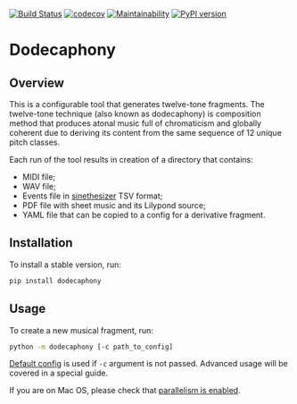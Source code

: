 [![Build Status](https://github.com/Nikolay-Lysenko/dodecaphony/actions/workflows/main.yml/badge.svg)](https://github.com/Nikolay-Lysenko/dodecaphony/actions/workflows/main.yml)
[![codecov](https://codecov.io/gh/Nikolay-Lysenko/dodecaphony/branch/master/graph/badge.svg)](https://codecov.io/gh/Nikolay-Lysenko/dodecaphony)
[![Maintainability](https://api.codeclimate.com/v1/badges/b83bc51361ac046bc7eb/maintainability)](https://codeclimate.com/github/Nikolay-Lysenko/dodecaphony/maintainability)
[![PyPI version](https://badge.fury.io/py/dodecaphony.svg)](https://pypi.org/project/dodecaphony/)

# Dodecaphony

## Overview

This is a configurable tool that generates twelve-tone fragments. The twelve-tone technique (also known as dodecaphony) is composition method that produces atonal music full of chromaticism and globally coherent due to deriving its content from the same sequence of 12 unique pitch classes.

Each run of the tool results in creation of a directory that contains:
* MIDI file;
* WAV file;
* Events file in [sinethesizer](https://github.com/Nikolay-Lysenko/sinethesizer) TSV format;
* PDF file with sheet music and its Lilypond source;
* YAML file that can be copied to a config for a derivative fragment.

## Installation

To install a stable version, run:
```bash
pip install dodecaphony
```

## Usage

To create a new musical fragment, run:
```bash
python -m dodecaphony [-c path_to_config]
```

[Default config](https://github.com/Nikolay-Lysenko/dodecaphony/blob/master/dodecaphony/configs/default_config.yml) is used if `-c` argument is not passed. Advanced usage will be covered in a special guide.

If you are on Mac OS, please check that [parallelism is enabled](https://stackoverflow.com/questions/50168647/multiprocessing-causes-python-to-crash-and-gives-an-error-may-have-been-in-progr).
